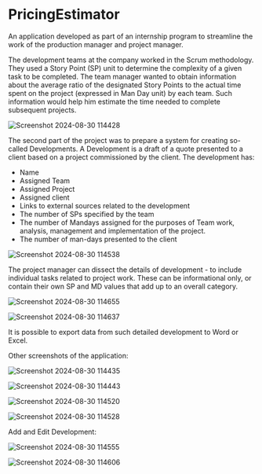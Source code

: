 # PricingEstimator
An application developed as part of an internship program to streamline the work of the production manager and project manager.

The development teams at the company worked in the Scrum methodology. They used a Story Point (SP) unit to determine the complexity of a given task to be completed. The team manager wanted to obtain information about the average ratio of the designated Story Points to the actual time spent on the project (expressed in Man Day unit) by each team. Such information would help him estimate the time needed to complete subsequent projects.

 ![Screenshot 2024-08-30 114428](https://github.com/user-attachments/assets/1abdc74a-0bf2-4615-92c8-a13d12c29080)


The second part of the project was to prepare a system for creating so-called Developments. A Development is a draft of a quote presented to a client based on a project commissioned by the client. The development has:
- Name
- Assigned Team
- Assigned Project
- Assigned client
- Links to external sources related to the development
- The number of SPs specified by the team
- The number of Mandays assigned for the purposes of Team work, analysis, management and implementation of the project.
- The number of man-days presented to the client

 ![Screenshot 2024-08-30 114538](https://github.com/user-attachments/assets/17950545-1d7a-44f4-9738-13bfef6963fa)


The project manager can dissect the details of development - to include individual tasks related to project work. These can be informational only, or contain their own SP and MD values that add up to an overall category.

 ![Screenshot 2024-08-30 114655](https://github.com/user-attachments/assets/0e380cd9-fa4e-497c-a4d2-9fe8ea448c3c)

![Screenshot 2024-08-30 114637](https://github.com/user-attachments/assets/30bcfeea-60be-4d2f-a5f1-b42eca3bb65f)

 
It is possible to export data from such detailed development to Word or Excel. 

Other screenshots of the application:

![Screenshot 2024-08-30 114435](https://github.com/user-attachments/assets/386ab8be-b9c6-41a5-9411-9917e2122c1b)

![Screenshot 2024-08-30 114443](https://github.com/user-attachments/assets/ed633347-b1f7-4e6c-bf4a-67646d99aa35)

![Screenshot 2024-08-30 114520](https://github.com/user-attachments/assets/0a1ba201-db1c-4f24-abdc-4472d56e9d0e)

![Screenshot 2024-08-30 114528](https://github.com/user-attachments/assets/d1b06728-885b-4fd4-899c-c6033e072c50)

Add and Edit Development:

![Screenshot 2024-08-30 114555](https://github.com/user-attachments/assets/e9981d3e-3c13-4c9c-8555-fcb735fe8673)

![Screenshot 2024-08-30 114606](https://github.com/user-attachments/assets/5b4ead56-c175-4ab5-8756-b6c6bf021b34)





